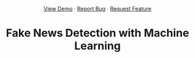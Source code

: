 <a name="readme-top"></a>
<div align="center">
  <p align="center">
    <a href="https://github.com/othneildrew/Best-README-Template">View Demo</a>
    ·
    <a href="https://github.com/nqkhanh2002/Fake-News-Detection-with-Machine-Learning/issues">Report Bug</a>
    ·
    <a href="https://github.com/nqkhanh2002/Fake-News-Detection-with-Machine-Learning/issues">Request Feature</a>
  </p>
</div>

<h1 align="center">Fake News Detection with Machine Learning</h1>

